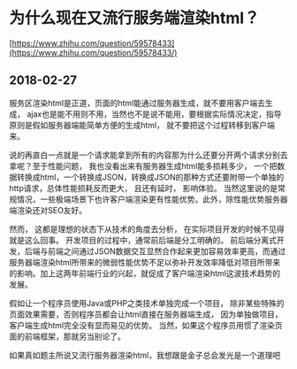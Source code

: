 # 为什么现在又流行服务端渲染html？
[https://www.zhihu.com/question/59578433](https://www.zhihu.com/question/59578433/) 

## 2018-02-27

服务区渲染html是正道，页面的html能通过服务器生成，就不要用客户端去生成， ajax也是能不用则不用，当然也不是说不能用，要根据实际情况决定，指导原则是假如服务器端能简单方便的生成html， 就不要把这个过程转移到客户端来。 

说的再直白一点就是一个请求能拿到所有的内容那为什么还要分开两个请求分别去拿呢？至于性能问题， 我也没看出来有服务器生成html能多损耗多少， 一个把数据转换成html，一个转换成JSON，转换成JSON的那种方式还要附带一个单独的http请求，总体性能损耗反而更大， 且还有延时， 影响体验。 当然这里说的是常规情况，一些极端场景下也许客户端渲染更有性能优势。此外，除性能优势服务器端渲染还对SEO友好。

然而， 这都是理想的状态下从技术的角度去分析， 在实际项目开发的时候不见得就是这么回事。 开发项目的过程中，通常前后端是分工明确的。 前后端分离式开发，后端与前端之间通过JSON数据交互显然合作起来更加容易效率更高，而通过服务器端渲染html所带来的微弱性能优势不足以弥补开发效率降低对项目所带来的影响。加上这两年前端行业的兴起，就促成了客户端渲染html这波技术趋势的发展。 

假如让一个程序员使用Java或PHP之类技术单独完成一个项目， 除非某些特殊的页面效果需要，否则程序员都会让html直接在服务器端生成， 因为单独做项目， 客户端生成html完全没有显而易见的优势。 当然，如果这个程序员用惯了渲染页面的前端框架，那就另当别论了。 

如果真如题主所说又流行服务器渲染html，我想跟是金子总会发光是一个道理吧